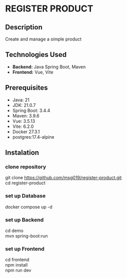 # REGISTER PRODUCT

## Description
Create and manage a simple product


## Technologies Used
- **Backend:** Java Spring Boot, Maven
- **Frontend:** Vue, Vite


## Prerequisites 
- Java: 21
- JDK: 21.0.7
- Spring Boot: 3.4.4
- Maven: 3.9.6
- Vue: 3.5.13
- Vite: 6.2.0
- Docker 27.3.1
- postgres:17.4-alpine  

## Instalation  

### clone repository  
git clone https://github.com/msg019/register-product.git  
cd register-product  

### set up Database  
docker compose up -d  

### set up Backend  
cd demo  
mvn spring-boot:run  

### set up Frontend  
cd frontend  
npm install  
npm run dev  





